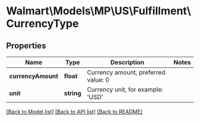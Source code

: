 # Walmart\Models\MP\US\Fulfillment\CurrencyType

## Properties

Name | Type | Description | Notes
------------ | ------------- | ------------- | -------------
**currencyAmount** | **float** | Currency amount, preferred value: 0 |
**unit** | **string** | Currency unit, for example: 'USD' |


[[Back to Model list]](./) [[Back to API list]](../../../../../README.md#supported-apis) [[Back to README]](../../../../../README.md)
